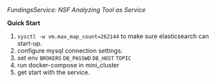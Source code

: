 *FundingsService: NSF Analyzing Tool as Service*

**Quick Start**

1. `sysctl -w vm.max_map_count=262144` to make sure elasticsearch can start-up.
2. configure mysql connection settings.
3. set env `BROKERS` `DB_PASSWD` `DB_HOST` `TOPIC`
4. run docker-compose in mini_cluster
5. get start with the service.

